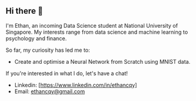## Hi there 👋
I'm Ethan, an incoming Data Science student at National University of Singapore. My interests range from data science and machine learning to psychology and finance.

So far, my curiosity has led me to:
* Create and optimise a Neural Network from Scratch using MNIST data.

If you're interested in what I do, let's have a chat!
* Linkedin: [https://www.linkedin.com/in/ethancqy]
* Email: ethancqy@gmail.com
